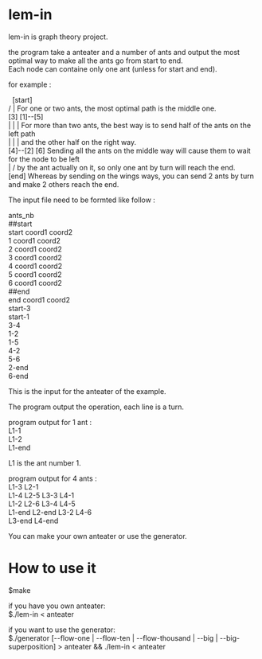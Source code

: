 # lem-in

lem-in is graph theory project.

the program take a anteater and a number of ants and output the most optimal way to make all the ants go from start to end.  
Each node can containe only one ant (unless for start and end). 

for example : 

&nbsp;&nbsp;[start]  
  /  |        For one or two ants, the most optimal path is the middle one.  
[3] [1]--[5]  
 |   |    |   For more than two ants, the best way is to send half of the ants on the left path  
 |   |    |   and the other half on the right way.  
[4]--[2] [6]  Sending all the ants on the middle way will cause them to wait for the node to be left  
      | /     by the ant actually on it, so only one ant by turn will reach the end.  
    [end]     Whereas by sending on the wings ways, you can send 2 ants by turn and make 2 others reach the end.  

         
The input file need to be formted like follow :  

ants_nb  
##start  
start coord1 coord2  
1 coord1 coord2  
2 coord1 coord2  
3 coord1 coord2  
4 coord1 coord2  
5 coord1 coord2  
6 coord1 coord2  
##end  
end coord1 coord2  
start-3  
start-1  
3-4  
1-2  
1-5  
4-2  
5-6  
2-end  
6-end  

This is the input for the anteater of the example. 

The program output the operation, each line is a turn.

program output for 1 ant :  
L1-1  
L1-2  
L1-end  

L1 is the ant number 1.

program output for 4 ants :  
L1-3 L2-1  
L1-4 L2-5 L3-3 L4-1  
L1-2 L2-6 L3-4 L4-5  
L1-end L2-end L3-2 L4-6  
L3-end L4-end  


You can make your own anteater or use the generator.

# How to use it

$make

if you have you own anteater:  
$./lem-in < anteater

if you want to use the generator:  
$./generator [--flow-one | --flow-ten | --flow-thousand | --big | --big-superposition] > anteater && ./lem-in < anteater
